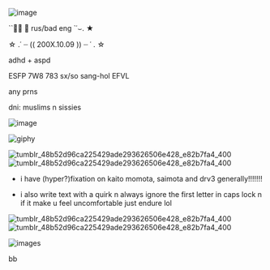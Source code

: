
![image](https://github.com/user-attachments/assets/8f49530f-6c5a-4444-9e2d-e293e1149983)



``✶⃘  𝆭 rus/bad eng `῾⌣. ★


☆ .῾  ┈   (( 200X.10.09 ))   ┈  ῾ . ☆


adhd + aspd


ESFP 7W8 783 sx/so sang-hol EFVL


any prns


dni: muslims n sissies


![image](https://github.com/user-attachments/assets/feaede8b-c464-4fc7-9eaf-30c2f3b332a3)





![giphy](https://github.com/user-attachments/assets/8d01b7ab-8ab4-4ae2-9d84-21cf896c25d9)




![tumblr_48b52d96ca225429ade293626506e428_e82b7fa4_400](https://github.com/user-attachments/assets/5f85c359-4557-4aa9-807f-cb995b6a0370)![tumblr_48b52d96ca225429ade293626506e428_e82b7fa4_400](https://github.com/user-attachments/assets/5f85c359-4557-4aa9-807f-cb995b6a0370)



- i have (hyper?)fixation on kaito momota, saimota and drv3 generally!!!!!!!


- i also write text with a quirk n always ignore the first letter in caps lock n if it make u feel uncomfortable just endure lol



![tumblr_48b52d96ca225429ade293626506e428_e82b7fa4_400](https://github.com/user-attachments/assets/5f85c359-4557-4aa9-807f-cb995b6a0370)![tumblr_48b52d96ca225429ade293626506e428_e82b7fa4_400](https://github.com/user-attachments/assets/5f85c359-4557-4aa9-807f-cb995b6a0370)





![images](https://github.com/user-attachments/assets/0d6e7c18-2860-48a9-a3f0-0f8fc682b1cb)




bb 
